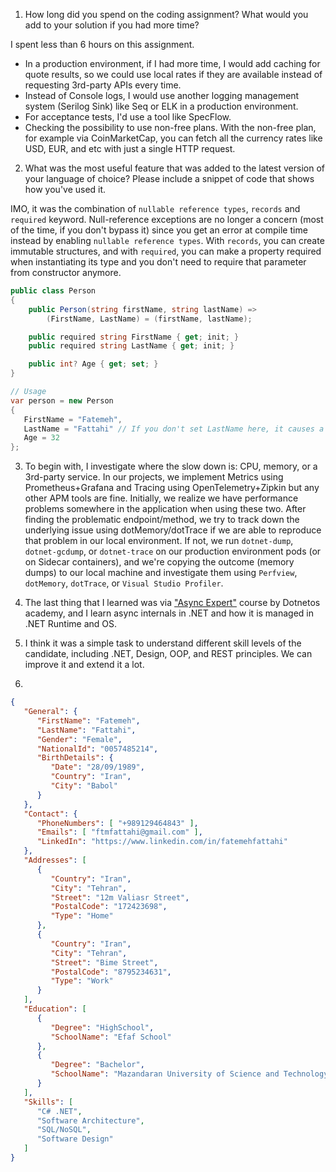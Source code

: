 1. How long did you spend on the coding assignment? What would you add to your solution if you had
   more time?

I spent less than 6 hours on this assignment.
- In a production environment, if I had more time, I would add caching for quote results, so we could use local rates if they are available instead of requesting 3rd-party APIs every time.
- Instead of Console logs, I would use another logging management system (Serilog Sink) like Seq or ELK in a production environment.
- For acceptance tests, I'd use a tool like SpecFlow.
- Checking the possibility to use non-free plans. With the non-free plan, for example via CoinMarketCap, you can fetch all the currency rates like USD, EUR, and etc with just a single HTTP request.

2. What was the most useful feature that was added to the latest version of your language of choice?
Please include a snippet of code that shows how you've used it.

IMO, it was the combination of `nullable reference types`, `records` and `required` keyword. Null-reference exceptions are no longer a concern (most of the time, if you don't bypass it) since you get an error at compile time instead by enabling `nullable reference types`.  With `records`, you can create immutable structures, and with `required`, you can make a property required when instantiating its type and you don't need to require that parameter from constructor anymore.
```csharp
public class Person
{
    public Person(string firstName, string lastName) =>
        (FirstName, LastName) = (firstName, lastName);

    public required string FirstName { get; init; }
    public required string LastName { get; init; }

    public int? Age { get; set; }
}

// Usage
var person = new Person
{
   FirstName = "Fatemeh",
   LastName = "Fattahi" // If you don't set LastName here, it causes a compilation error.
   Age = 32
};
```

3. To begin with, I investigate where the slow down is: CPU, memory, or a 3rd-party service. In our projects, we implement Metrics using Prometheus+Grafana and Tracing using OpenTelemetry+Zipkin but any other APM tools are fine. Initially, we realize we have performance problems somewhere in the application when using these two.
After finding the problematic endpoint/method, we try to track down the underlying issue using dotMemory/dotTrace if we are able to reproduce that problem in our local environment. If not, we run `dotnet-dump`, `dotnet-gcdump`, or `dotnet-trace` on our production environment pods (or on Sidecar containers), and we're copying the outcome (memory dumps) to our local machine and investigate them using `Perfview`, `dotMemory`, `dotTrace`, or `Visual Studio Profiler`.


4. The last thing that I learned was via ["Async Expert"](https://asyncexpert.com) course by Dotnetos academy, and I learn async internals in .NET and how it is managed in .NET Runtime and OS.


5. I think it was a simple task to understand different skill levels of the candidate, including .NET, Design, OOP, and REST principles. We can improve it and extend it a lot.


6.

```json 
{
   "General": {
      "FirstName": "Fatemeh",
      "LastName": "Fattahi",
      "Gender": "Female",
      "NationalId": "0057485214",
      "BirthDetails": {
         "Date": "28/09/1989",
         "Country": "Iran",
         "City": "Babol"
      }
   },
   "Contact": {
      "PhoneNumbers": [ "+989129464843" ],
      "Emails": [ "ftmfattahi@gmail.com" ],
      "LinkedIn": "https://www.linkedin.com/in/fatemehfattahi"
   },
   "Addresses": [
      {
         "Country": "Iran",
         "City": "Tehran",
         "Street": "12m Valiasr Street",
         "PostalCode": "172423698",
         "Type": "Home"
      },
      {
         "Country": "Iran",
         "City": "Tehran",
         "Street": "Bime Street",
         "PostalCode": "8795234631",
         "Type": "Work"
      }
   ],
   "Education": [
      {
         "Degree": "HighSchool",
         "SchoolName": "Efaf School"
      },
      {
         "Degree": "Bachelor",
         "SchoolName": "Mazandaran University of Science and Technology"
      }
   ],
   "Skills": [
      "C# .NET",
      "Software Architecture",
      "SQL/NoSQL",
      "Software Design"
   ]
}
```
